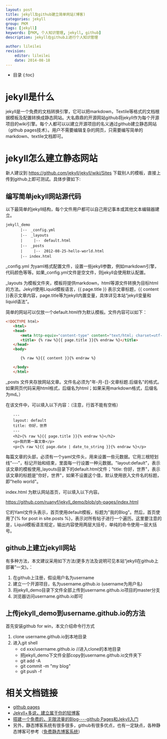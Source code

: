 ```yaml
---
layout: post
title: jekyll及github建立简单网站(博客)
categories: jekyll
group: PKM
tags: [jekyll]
keywords: [PKM, 个人知识管理, jekyll, github]
description: jekyll在github上进行个人知识管理

author: lileilei
revision:
    editor: lileilei
    date: 2014-08-18
---
```


* 目录
{:toc}

# jekyll是什么

jekyll是一个免费的文档转换引擎，它可以把markdown，Textile等格式的文档根据模板及配置转换成静态网站。大名鼎鼎的开源网站github将jekyll作为每个开源项目的wiki引擎。每个人都可以以建立开源项目的名义通过github建立静态网站（github pages技术）。用户不需要编辑复杂的网页，只需要编写简单的markdown、textile文档即可。

# jekyll怎么建立静态网站

新人建议到 https://github.com/jekyll/jekyll/wiki/Sites 下载别人的模板，直接上传到github上即可测试。具体步骤如下:

## 编写简单jekyll网站源代码

以下最简单的jekyll结构，每个文件用户都可以自己用记事本或其他文本编辑器建立。

~~~
jekyll_demo
　　　　|--　_config.yml
　　　　|--　_layouts
　　　　|　　　|--　default.html 
　　　　|--　_posts
　　　　|　　　|--　2012-08-25-hello-world.html
　　　　|-- index.html
~~~

_config.yml 为yaml格式配置文件，设置一些jekyll参数，例如markdown引擎，代码颜色等等。如果_config.yml文件是空文件，则jekyll会使用默认配置。

_layouts 为模板文件夹，模板将提供markdown，html等源文件转换为目标html的方法。Jekyll使用Liquid模板语言，\{\{ page.title \}\} 表示文章标题，\{\{ content \}\}表示文章内容，page.title等为jekyll内置变量，具体详见本站“jekyll变量和liquid语法”。

简单的网站可以仅放一个default.html作为默认模板。文件内容可以如下：

~~~ html
<!DOCTYPE html>
　　<html>
　　<head>
　　　　<meta http-equiv="content-type" content="text/html; charset=utf-8" />
　　　　<title> {% raw %}{{ page.title }}{% endraw %}</title>
　　</head>
　　<body>

　　　　{% raw %}{{ content }}{% endraw %}

　　</body>
　　</html>
~~~

_posts 文件夹存放网站文章。文件名必须为"年-月-日-文章标题.后缀名"的格式。如果网页代码采用html格式，后缀名为html；如果采用markdown格式，后缀名为md。）

在该文件中，可以填入以下内容：（注意，行首不能有空格）

~~~
　　---
　　layout: default
　　title: 你好，世界
　　---
　　<h2>{% raw %}{{ page.title }}{% endraw %}</h2>
　　<p>我的第一篇文章</p>
　　<p>{% raw %}{{ page.date | date_to_string }}{% endraw %}</p>
~~~

每篇文章的头部，必须有一个yaml文件头，用来设置一些元数据。它用三根短划线"---"，标记开始和结束，里面每一行设置一种元数据。"layout:default"，表示该文章的模板使用_layouts目录下的default.html文件；"title: 你好，世界"，表示该文章的标题是"你好，世界"，如果不设置这个值，默认使用嵌入文件名的标题，即"hello world"。

index.html 为默认网站首页，可以填入以下内容。

https://github.com/ruanyf/jekyll_demo/blob/gh-pages/index.html


它的Yaml文件头表示，首页使用default模板，标题为"我的Blog"。然后，首页使用了{\% for post in site.posts %\}，表示对所有帖子进行一个遍历。这里要注意的是，Liquid模板语言规定，输出内容使用两层大括号，单纯的命令使用一层大括号。

## github上建立jekyll网站

有多种方法，本文建议采用如下方法(更多方法及说明可见本站“jekyll在github上部署”一文)。：

1. 在github上注册，假设用户名为username
2. 建立一个开源项目，名为username.github.io (username为用户名)
3. 将jekyll_demo目录下文件全部上传到username.github.io项目的master分支
4. 浏览器访问username.github.io即可

## 上传jekyll_demo到username.github.io的方法

首先安装github for win，本文介绍命令行方式

1. clone username.github.io到本地目录
2. 进入git shell 
    + cd xxx/username.github.io    //进入clone的本地目录
    + 把jekyll_demo下文件全部copy到username.github.io文件夹下
    + git add -A
    + git commit -m "my blog"
    + git push -f

# 相关文档链接

+ [github pages](https://pages.github.com/)
+ [Jekyll+多说，建立属于你的轻博客](http://www.ituring.com.cn/article/114888)
+ [搭建一个免费的，无限流量的Blog----github Pages和Jekyll入门](http://www.ruanyifeng.com/blog/2012/08/blogging_with_jekyll.html)
+ 另外，静态博客系统有很多很多，github有很多优点，也有一定缺点，各种静态博客可参考（[免费静态博客系统](http://26836659.blogcn.com/?p=762)）

